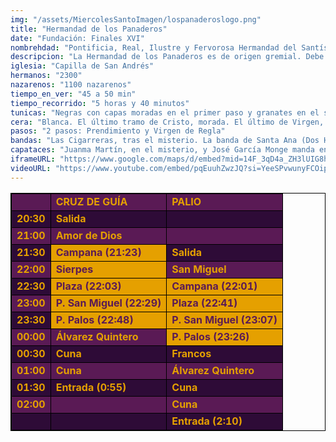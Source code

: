 ```yaml
---
img: "/assets/MiercolesSantoImagen/lospanaderoslogo.png"
title: "Hermandad de los Panaderos"
date: "Fundación: Finales XVI"
nombrehdad: "Pontificia, Real, Ilustre y Fervorosa Hermandad del Santísimo Cristo de Burgos, Negaciones y Lágrimas de San Pedro y Pontificia, Real, Ilustre y Fervorosa Hermandad y Archicofradía de Nazarenos de Nuestro Padre Jesús del Soberano Poder en su Prendimiento, María Santísima de Regla y San Andrés Apóstol"
descripcion: "La Hermandad de los Panaderos es de origen gremial. Debe su fundación a los panaderos a finales del XVI en Santa Lucía. A su actual capilla llegó en 1896, tras haber establecido su sede canónica en San Pedro y los Terceros. Se fusionó con la Hermandad de los Alarifes, cuyo titular era San Andrés. En 1945, sustituyó la imagen titular del Señor, por lo que afrontó una modificación considerable del paso de misterio.En el primer paso, dos soldados romanos, acompañados por Judas y dos sayones que portan una tea y una soga, prenden a Jesús. Completan la escena San Juan, San Pedro y Santiago. Remata el paso un olivo. En el segundo, Dolorosa bajo palio."
iglesia: "Capilla de San Andrés"
hermanos: "2300"
nazarenos: "1100 nazarenos"
tiempo_en_ver: "45 a 50 min"
tiempo_recorrido: "5 horas y 40 minutos"
tunicas: "Negras con capas moradas en el primer paso y granates en el segundo"
cera: "Blanca. El último tramo de Cristo, morada. El último de Virgen, roja"
pasos: "2 pasos: Prendimiento y Virgen de Regla"
bandas: "Las Cigarreras, tras el misterio. La banda de Santa Ana (Dos Hermanas), tras el palio"
capataces: "Juanma Martín, en el misterio, y José García Monge manda en el paso de palio"
iframeURL: "https://www.google.com/maps/d/embed?mid=14F_3qD4a_ZH3lUIG8hWdtaytaT--QqeV&ehbc=2E312F"
videoURL: "https://www.youtube.com/embed/pqEuuhZwzJQ?si=YeeSPvwunyFCOipN"
---
```


<table class="recorrido" style="width: 100%; border-collapse: collapse; text-align: left; border: 1px solid black;">
  <tbody>
    <tr style="background-color: #5a1a55; color: #e5a000; font-weight: bold;">
      <td style="border: 1px solid black; text-align: center;"></td>
      <td style="border: 1px solid black;">CRUZ DE GUÍA</td>
      <td style="border: 1px solid black;">PALIO</td>
    </tr>
    <tr style="background-color: #2e0b37; color: #e5a000; font-weight: bold;">
      <td style="border: 1px solid black; text-align: center;">20:30</td>
      <td style="border: 1px solid black;">Salida</td>
      <td style="border: 1px solid black;"></td>
    </tr>
    <tr style="background-color: #5a1a55; color: #e5a000; font-weight: bold;">
      <td style="border: 1px solid black; text-align: center;">21:00</td>
      <td style="border: 1px solid black;">Amor de Dios</td>
      <td style="border: 1px solid black;"></td>
    </tr>
    <tr style="background-color: #2e0b37; color: #e5a000; font-weight: bold;">
      <td style="border: 1px solid black; text-align: center;">21:30</td>
      <td style="border: 1px solid black; background-color: #e5a000; color: #5a1a55;">Campana (21:23)</td>
      <td style="border: 1px solid black;">Salida</td>
    </tr>
    <tr style="background-color: #5a1a55; color: #e5a000; font-weight: bold;">
      <td style="border: 1px solid black; text-align: center;">22:00</td>
      <td style="border: 1px solid black; background-color: #e5a000; color: #5a1a55;">Sierpes</td>
      <td style="border: 1px solid black;">San Miguel</td>
    </tr>
    <tr style="background-color: #2e0b37; color: #e5a000; font-weight: bold;">
      <td style="border: 1px solid black; text-align: center;">22:30</td>
      <td style="border: 1px solid black; background-color: #e5a000; color: #5a1a55;">Plaza (22:03)</td>
      <td style="border: 1px solid black; background-color: #e5a000; color: #5a1a55;">Campana (22:01)</td>
    </tr>
    <tr style="background-color: #5a1a55; color: #e5a000; font-weight: bold;">
      <td style="border: 1px solid black; text-align: center;">23:00</td>
      <td style="border: 1px solid black; background-color: #e5a000; color: #5a1a55;">P. San Miguel (22:29)</td>
      <td style="border: 1px solid black; background-color: #e5a000; color: #5a1a55;">Plaza (22:41)</td>
    </tr>
    <tr style="background-color: #2e0b37; color: #e5a000; font-weight: bold;">
      <td style="border: 1px solid black; text-align: center;">23:30</td>
      <td style="border: 1px solid black; background-color: #e5a000; color: #5a1a55;">P. Palos (22:48)</td>
      <td style="border: 1px solid black; background-color: #e5a000; color: #5a1a55;">P. San Miguel (23:07)</td>
    </tr>
    <tr style="background-color: #5a1a55; color: #e5a000; font-weight: bold;">
      <td style="border: 1px solid black; text-align: center;">00:00</td>
      <td style="border: 1px solid black;">Álvarez Quintero</td>
      <td style="border: 1px solid black; background-color: #e5a000; color: #5a1a55;">P. Palos (23:26)</td>
    </tr>
    <tr style="background-color: #2e0b37; color: #e5a000; font-weight: bold;">
      <td style="border: 1px solid black; text-align: center;">00:30</td>
      <td style="border: 1px solid black;">Cuna</td>
      <td style="border: 1px solid black;">Francos</td>
    </tr>
    <tr style="background-color: #5a1a55; color: #e5a000; font-weight: bold;">
      <td style="border: 1px solid black; text-align: center;">01:00</td>
      <td style="border: 1px solid black;">Cuna</td>
      <td style="border: 1px solid black;">Álvarez Quintero</td>
    </tr>
    <tr style="background-color: #2e0b37; color: #e5a000; font-weight: bold;">
      <td style="border: 1px solid black; text-align: center;">01:30</td>
      <td style="border: 1px solid black;">Entrada (0:55)</td>
      <td style="border: 1px solid black;">Cuna</td>
    </tr>
    <tr style="background-color: #5a1a55; color: #e5a000; font-weight: bold;">
      <td style="border: 1px solid black; text-align: center;">02:00</td>
      <td style="border: 1px solid black;"></td>
      <td style="border: 1px solid black;">Cuna</td>
    </tr>
    <tr style="background-color: #2e0b37; color: #e5a000; font-weight: bold;">
      <td style="border: 1px solid black; text-align: center;"></td>
      <td style="border: 1px solid black;"></td>
      <td style="border: 1px solid black;">Entrada (2:10)</td>
    </tr>
  </tbody>
</table>
